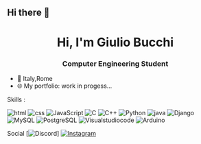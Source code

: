 ## Hi there 👋
<h1 align="center">Hi, I'm Giulio Bucchi</h1>
<h3 align="center">Computer Engineering Student</h3>


- 📍 Italy,Rome
- 🌐 My portfolio: work in progess...



Skills : 

![html](https://img.shields.io/badge/-HTML-E34F26?style=flat-square&logo=html5&logoColor=white)
![css](https://img.shields.io/badge/-CSS-1572B6?style=flat-square&logo=css3&logoColor=white)
![JavaScript](https://img.shields.io/badge/-JavaScript-F7DF1E?style=flatsquare&logo=javascript&logoColor=black)
![C](https://img.shields.io/badge/-C-00599C?style=flat-square&logo=c&logoColor=white)
![C++](https://img.shields.io/badge/-C++-00599C?style=flat-square&logo=c++&logoColor=white)
![Python](https://img.shields.io/badge/-Python-3776AB?style=flatsquare&logo=python&logoColor=white)
![java](https://img.shields.io/badge/-Java-007396?style=flat-square&logo=java&logoColor=white)
![Django](https://img.shields.io/badge/-Django-092E20?style=flat-square&logo=django&logoColor=white)
![MySQL](https://img.shields.io/badge/-MySQL-4479A1?style=flat-square&logo=mysql&logoColor=white)
![PostgreSQL](https://img.shields.io/badge/-PostgreSQL-336791?style=flat-square&logo=postgresql&logoColor=white)
![Visualstudiocode](https://img.shields.io/badge/-VS%20Code-007ACC?style=flat-square&logo=visual-studio-code&logoColor=white)
![Arduino](https://img.shields.io/badge/-Arduino-00979D?style=flat-square&logo=arduino&logoColor=white)


Social
[![Discord]([https://img.shields.io/badge/-Discord-0077B5?style=flat&logo=discord&logoColor=white](https://img.shields.io/badge/-Discord-5865F2?style=for-the-badge&logo=discord&logoColor=white))]
[![Instagram](https://img.shields.io/badge/-Instagram-E4405F?style=flat&logo=instagram&logoColor=white)](https://www.instagram.com/_giuliooo_01)





<!--
**Giulio-Bucchi/Giulio-Bucchi** is a ✨ _special_ ✨ repository because its `README.md` (this file) appears on your GitHub profile.

Here are some ideas to get you started:

- 🔭 I’m currently working on ...
- 🌱 I’m currently learning ...
- 👯 I’m looking to collaborate on ...
- 🤔 I’m looking for help with ...
- 💬 Ask me about ...
- 📫 How to reach me: ...
- 😄 Pronouns: ...
- ⚡ Fun fact: ...
-->
